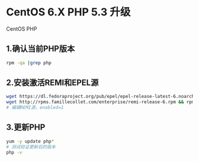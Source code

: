 # CentOS 6.X PHP 5.3 升级

CentOS PHP

## 1.确认当前PHP版本

```bash
rpm -qa |grep php
```

## 2.安装激活REMI和EPEL源

```bash
wget https://dl.fedoraproject.org/pub/epel/epel-release-latest-6.noarch.rpm && rpm -Uvh epel-release-latest-6.noarch.rpm
wget http://rpms.famillecollet.com/enterprise/remi-release-6.rpm && rpm -Uvh remi-release-6*.rpm
# 编辑REMI源，enabled=1
```

## 3.更新PHP

```bash
yum -y update php*
# 测试验证更新后的版本
php -v
```